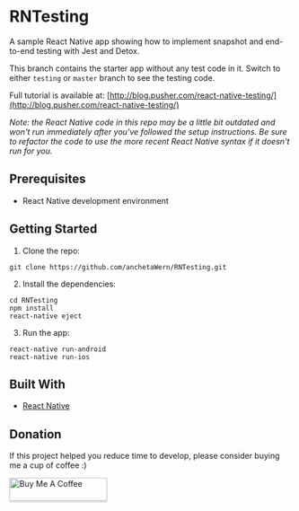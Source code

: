 # RNTesting

A sample React Native app showing how to implement snapshot and end-to-end testing with Jest and Detox.

This branch contains the starter app without any test code in it. Switch to either `testing` or `master` branch to see the testing code.

Full tutorial is available at: [http://blog.pusher.com/react-native-testing/](http://blog.pusher.com/react-native-testing/)

_Note: the React Native code in this repo may be a little bit outdated and won't run immediately after you've followed the setup instructions. Be sure to refactor the code to use the more recent React Native syntax if it doesn't run for you._

## Prerequisites

-   React Native development environment

## Getting Started

1.  Clone the repo:

```
git clone https://github.com/anchetaWern/RNTesting.git
```

2.  Install the dependencies:

```
cd RNTesting
npm install
react-native eject
```

3.  Run the app:

```
react-native run-android
react-native run-ios
```

## Built With

-   [React Native](https://facebook.github.io/react-native/)

## Donation

If this project helped you reduce time to develop, please consider buying me a cup of coffee :)

<a href="https://www.buymeacoffee.com/wernancheta" target="_blank"><img src="https://www.buymeacoffee.com/assets/img/custom_images/orange_img.png" alt="Buy Me A Coffee" style="height: 41px !important;width: 174px !important;box-shadow: 0px 3px 2px 0px rgba(190, 190, 190, 0.5) !important;-webkit-box-shadow: 0px 3px 2px 0px rgba(190, 190, 190, 0.5) !important;" ></a>
